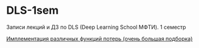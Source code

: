 # DLS-1sem
Записи лекций и ДЗ по DLS (Deep Learning School МФТИ). 1 семестр

[Имплементация различных функций потерь (очень большая подборка)](https://github.com/JunMa11/SegLoss)
